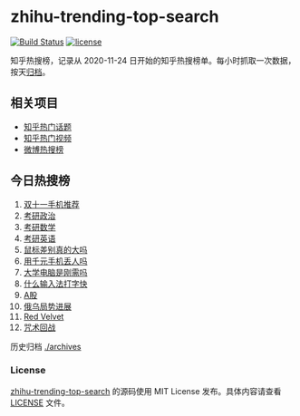 # zhihu-trending-top-search

[![Build Status](https://github.com/justjavac/zhihu-trending-top-search/workflows/ci/badge.svg?branch=main)](https://github.com/justjavac/zhihu-trending-top-search/actions)
[![license](https://img.shields.io/github/license/justjavac/zhihu-trending-top-search)](https://github.com/justjavac/zhihu-trending-top-search/blob/main/LICENSE)

知乎热搜榜，记录从 2020-11-24 日开始的知乎热搜榜单。每小时抓取一次数据，按天[归档](./archives)。

## 相关项目

- [知乎热门话题](https://github.com/justjavac/zhihu-trending-hot-questions)
- [知乎热门视频](https://github.com/justjavac/zhihu-trending-hot-video)
- [微博热搜榜](https://github.com/justjavac/weibo-trending-hot-search)

## 今日热搜榜

<!-- BEGIN -->
<!-- 最后更新时间 Fri Oct 20 2023 19:05:50 GMT+0800 (China Standard Time) -->

1. [双十一手机推荐](https://www.zhihu.com/search?q=%E5%8F%8C%E5%8D%81%E4%B8%80%E6%89%8B%E6%9C%BA%E6%8E%A8%E8%8D%90)
1. [考研政治](https://www.zhihu.com/search?q=%E8%80%83%E7%A0%94%E6%94%BF%E6%B2%BB)
1. [考研数学](https://www.zhihu.com/search?q=%E8%80%83%E7%A0%94%E6%95%B0%E5%AD%A6)
1. [考研英语](https://www.zhihu.com/search?q=%E8%80%83%E7%A0%94%E8%8B%B1%E8%AF%AD)
1. [鼠标差别真的大吗](https://www.zhihu.com/search?q=%E9%BC%A0%E6%A0%87%E5%B7%AE%E5%88%AB%E7%9C%9F%E7%9A%84%E5%A4%A7%E5%90%97)
1. [用千元手机丢人吗](https://www.zhihu.com/search?q=%E7%94%A8%E5%8D%83%E5%85%83%E6%89%8B%E6%9C%BA%E4%B8%A2%E4%BA%BA%E5%90%97)
1. [大学电脑是刚需吗](https://www.zhihu.com/search?q=%E5%A4%A7%E5%AD%A6%E7%94%B5%E8%84%91%E6%98%AF%E5%88%9A%E9%9C%80%E5%90%97)
1. [什么输入法打字快](https://www.zhihu.com/search?q=%E4%BB%80%E4%B9%88%E8%BE%93%E5%85%A5%E6%B3%95%E6%89%93%E5%AD%97%E5%BF%AB)
1. [A股](https://www.zhihu.com/search?q=A%E8%82%A1)
1. [俄乌局势进展](https://www.zhihu.com/search?q=%E4%BF%84%E4%B9%8C%E5%B1%80%E5%8A%BF%E8%BF%9B%E5%B1%95)
1. [Red Velvet](https://www.zhihu.com/search?q=Red%20Velvet)
1. [咒术回战](https://www.zhihu.com/search?q=%E5%92%92%E6%9C%AF%E5%9B%9E%E6%88%98)

<!-- END -->

历史归档 [./archives](./archives)

### License

[zhihu-trending-top-search](https://github.com/justjavac/zhihu-trending-top-search) 的源码使用 MIT License
发布。具体内容请查看 [LICENSE](./LICENSE) 文件。
